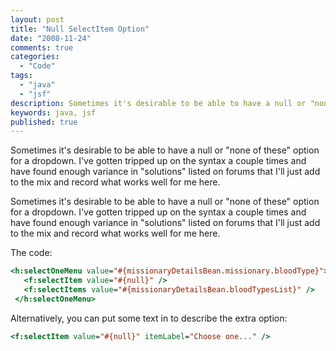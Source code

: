 ```yaml
---
layout: post
title: "Null SelectItem Option"
date: "2008-11-24"
comments: true
categories:
  - "Code"
tags:
  - "java"
  - "jsf"
description: Sometimes it's desirable to be able to have a null or "none of these" option for a dropdown.  I've gotten tripped up on the syntax a couple times and have f
keywords: java, jsf
published: true
---
```


Sometimes it's desirable to be able to have a null or "none of these" option for a dropdown.  I've gotten tripped up on the syntax a couple times and have found enough variance in "solutions" listed on forums that I'll just add to the mix and record what works well for me here.

<!--more-->

Sometimes it's desirable to be able to have a null or "none of these" option for a dropdown.  I've gotten tripped up on the syntax a couple times and have found enough variance in "solutions" listed on forums that I'll just add to the mix and record what works well for me here.

The code:

```jsp
<h:selectOneMenu value="#{missionaryDetailsBean.missionary.bloodType}">
   <f:selectItem value="#{null}" />
   <f:selectItems value="#{missionaryDetailsBean.bloodTypesList}" />
 </h:selectOneMenu>
```

Alternatively, you can put some text in to describe the extra option:

```jsp
<f:selectItem value="#{null}" itemLabel="Choose one..." />
```

  
